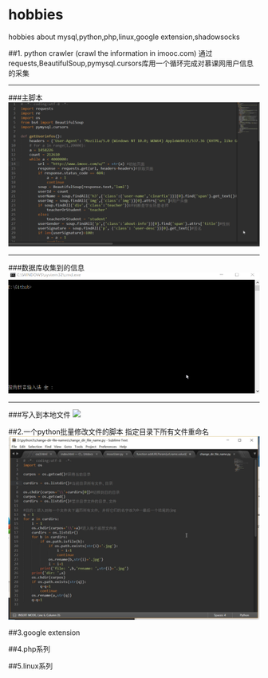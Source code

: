 # hobbies
hobbies about mysql,python,php,linux,google extension,shadowsocks

##1. python crawler (crawl the information in imooc.com)
通过requests,BeautifulSoup,pymysql.cursors库用一个循环完成对慕课网用户信息的采集

***
###主脚本
![](py/moocpy.gif)

***
###数据库收集到的信息
![](py/mooc_mysql.gif)

***
###写入到本地文件
![](py/moocusers.gif)

##2.一个python批量修改文件的脚本
指定目录下所有文件重命名
![](py/change_file_name.jpg)

##3.google extension

##4.php系列

##5.linux系列